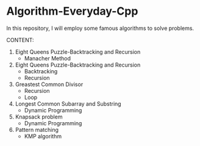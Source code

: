 # Algorithm-Everyday-Cpp
In this repository, I will employ some famous algorithms to solve problems. 

CONTENT:
1. Eight Queens Puzzle-Backtracking and Recursion
    -  Manacher Method
2. Eight Queens Puzzle-Backtracking and Recursion
    - Backtracking
    - Recursion
3. Greastest Common Divisor
    - Recursion
    - Loop
4. Longest Common Subarray and Substring
    - Dynamic Programming
5. Knapsack problem
    - Dynamic Programming
6. Pattern matching
    - KMP algorithm


